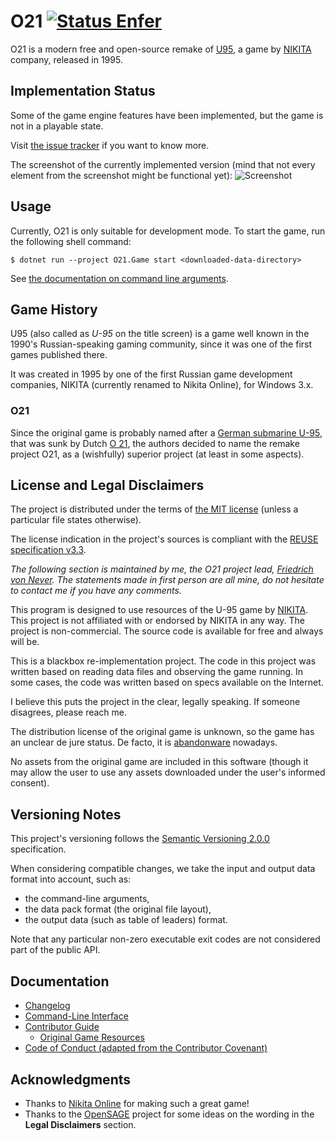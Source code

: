 <!--
SPDX-FileCopyrightText: 2024 O21 contributors <https://github.com/ForNeVeR/O21>

SPDX-License-Identifier: MIT
-->

O21 [![Status Enfer][status-enfer]][andivionian-status-classifier]
===

O21 is a modern free and open-source remake of [U95][old-games.u95], a game by [NIKITA][nikita] company, released in 1995.

Implementation Status
---------------------
Some of the game engine features have been implemented, but the game is not in a playable state.

Visit [the issue tracker][issues] if you want to know more.

The screenshot of the currently implemented version (mind that not every element from the screenshot might be functional yet):
![Screenshot][screenshot]

Usage
-----

Currently, O21 is only suitable for development mode. To start the game, run the following shell command:

```console
$ dotnet run --project O21.Game start <downloaded-data-directory>
```

See [the documentation on command line arguments][docs.command-line].

Game History
------------

U95 (also called as _U-95_ on the title screen) is a game well known in the 1990's Russian-speaking gaming community, since it was one of the first games published there.

It was created in 1995 by one of the first Russian game development companies, NIKITA (currently renamed to Nikita Online), for Windows 3.x.

### O21

Since the original game is probably named after a [German submarine U-95][wikipedia.u-95], that was sunk by Dutch [O 21][wikipedia.o21], the authors decided to name the remake project O21, as a (wishfully) superior project (at least in some aspects).

License and Legal Disclaimers
-----------------------------

The project is distributed under the terms of [the MIT license][docs.license]
(unless a particular file states otherwise).

The license indication in the project's sources is compliant with the [REUSE specification v3.3][reuse.spec].

_The following section is maintained by me, the O21 project lead, [Friedrich von Never][fornever]. The statements made in first person are all mine, do not hesitate to contact me if you have any comments._

This program is designed to use resources of the U-95 game by [NIKITA][nikita]. This project is not affiliated with or endorsed by NIKITA in any way. The project is non-commercial. The source code is available for free and always will be.

This is a blackbox re-implementation project. The code in this project was written based on reading data files and observing the game running. In some cases, the code was written based on specs available on the Internet.

I believe this puts the project in the clear, legally speaking. If someone disagrees, please reach me.

The distribution license of the original game is unknown, so the game has an unclear de jure status. De facto, it is [abandonware][] nowadays.

No assets from the original game are included in this software (though it may allow the user to use any assets downloaded under the user's informed consent).

Versioning Notes
----------------
This project's versioning follows the [Semantic Versioning 2.0.0][semver] specification.

When considering compatible changes, we take the input and output data format into account, such as:
- the command-line arguments,
- the data pack format (the original file layout),
- the output data (such as table of leaders) format.

Note that any particular non-zero executable exit codes are not considered part of the public API.

Documentation
-------------
- [Changelog][docs.changelog]
- [Command-Line Interface][docs.command-line]
- [Contributor Guide][docs.contributing]
  - [Original Game Resources][docs.resources]
- [Code of Conduct (adapted from the Contributor Covenant)][docs.code-of-conduct]

Acknowledgments
---------------
- Thanks to [Nikita Online][nikita] for making such a great game!
- Thanks to the [OpenSAGE][open-sage] project for some ideas on the wording in the **Legal Disclaimers** section.

[abandonware]: https://en.wikipedia.org/wiki/Abandonware
[andivionian-status-classifier]: https://github.com/ForNeVeR/andivionian-status-classifier#status-enfer-
[docs.changelog]: CHANGELOG.md
[docs.code-of-conduct]: CODE_OF_CONDUCT.md
[docs.command-line]: docs/command-line.md
[docs.contributing]: CONTRIBUTING.md
[docs.license]: LICENSE.md
[docs.resources]: docs/resources.md
[fornever]: https://github.com/ForNeVeR/
[issues]: https://github.com/ForNeVeR/O21/issues
[nikita]: https://en.wikipedia.org/wiki/Nikita_Online
[old-games.u95]: https://www.old-games.ru/game/4676.html
[open-sage]: https://github.com/OpenSAGE/OpenSAGE
[reuse.spec]: https://reuse.software/spec-3.3/
[screenshot]: docs/screenshot.png
[semver]: https://semver.org/spec/v2.0.0.html
[status-enfer]: https://img.shields.io/badge/status-enfer-orange.svg
[wikipedia.o21]: https://en.wikipedia.org/wiki/HNLMS_O_21
[wikipedia.u-95]: https://en.wikipedia.org/wiki/German_submarine_U-95_(1940)
